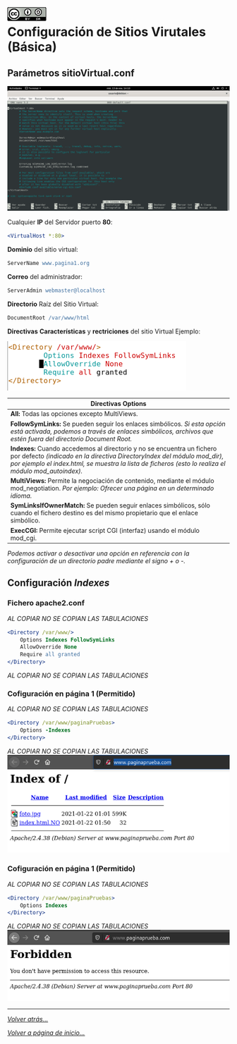 <img src="/imagenes/MI-LICENCIA88x31.png" style="float: left; margin-right: 10px;" />

# Configuración de Sitios Virutales (Básica)

## Parámetros sitioVirtual.conf

![ConfigiracionBasica](../../../imagenes/apache2/ConfigiracionBasica.png)

Cualquier **IP** del Servidor puerto **80**:

```apache
<VirtualHost *:80>
```

**Dominio** del sitio virtual:

```apache
ServerName www.pagina1.org
```

**Correo** del administrador:

```apache
ServerAdmin webmaster@localhost
```

**Directorio** Raíz del Sitio Virtual:

```apache
DocumentRoot /var/www/html
```

**Directivas** **Características** y **rectriciones** del sitio Virtual Ejemplo:

![ConfigiracionBasica](../../../imagenes/apache2/directoryBasica.jpg)


| Directivas Options |
| -- |
| **All:** Todas las opciones excepto MultiViews. |
| **FollowSymLinks:** Se pueden seguir los enlaces simbólicos. *Si esta opción está activada, podemos a través de enlaces simbólicos, archivos que estén fuera del directorio Document Root.* |
| **Indexes:** Cuando accedemos al directorio y no se encuentra un fichero por defecto *(indicado en la directiva DirectoryIndex del módulo mod_dir), por ejemplo el index.html, se muestra la lista de ficheros (esto lo realiza el módulo mod_autoindex).* |
| **MultiViews:** Permite la negociación de contenido, mediante el módulo mod_negotiation. *Por ejemplo: Ofrecer una página en un determinado idioma.* |
| **SymLinksIfOwnerMatch:** Se pueden seguir enlaces simbólicos, sólo cuando el fichero destino es del mismo propietario que el enlace simbólico. |
| **ExecCGI:** Permite ejecutar script CGI (interfaz) usando el módulo mod_cgi. |

*Podemos activar o desactivar una opción en referencia con la configuración de un directorio padre mediante el signo + o -.*

## Configuración *Indexes*

### Fichero apache2.conf

*AL COPIAR NO SE COPIAN LAS TABULACIONES*
```apache
<Directory /var/www/>
    Options Indexes FollowSymLinks
    AllowOverride None
    Require all granted
</Directory>
```
*AL COPIAR NO SE COPIAN LAS TABULACIONES*

### Cofiguración en página 1 (Permitido)
*AL COPIAR NO SE COPIAN LAS TABULACIONES*
```apache
<Directory /var/www/paginaPruebas>
    Options -Indexes
</Directory>
```
*AL COPIAR NO SE COPIAN LAS TABULACIONES*
![ConfigiracionBasica](../../../imagenes/apache2/indexes.png)

### Cofiguración en página 1 (Permitido)
*AL COPIAR NO SE COPIAN LAS TABULACIONES*
```apache
<Directory /var/www/paginaPruebas>
    Options Indexes
</Directory>
```
*AL COPIAR NO SE COPIAN LAS TABULACIONES*
![ConfigiracionBasica](../../../imagenes/apache2/noIndexes.png)



_________________________________________________
*[Volver atrás...](../README.md)*

*[Volver a página de inicio...](../../../README.md)*